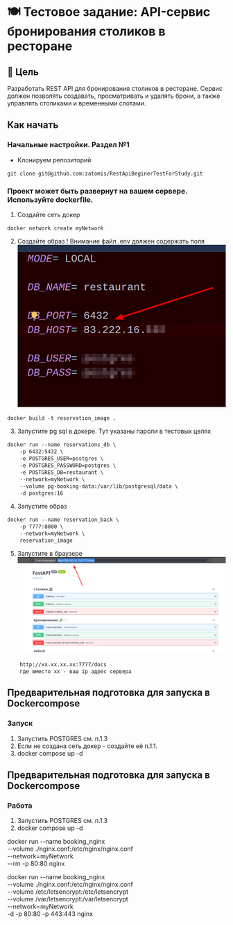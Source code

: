 # 🍽️ Тестовое задание: API-сервис бронирования столиков в ресторане

## 📌 Цель
Разработать REST API для бронирования столиков в ресторане. Сервис должен позволять создавать, просматривать и удалять брони, а также управлять столиками и временными слотами.

## Как начать
### Начальные настройки. Раздел №1
* Клонируем репозиторий
```commandline
git clone git@github.com:zatomis/RestApiBeginerTestForStudy.git
```

### Проект может быть развернут на вашем сервере. Используйте dockerfile.
1. Создайте сеть докер
```commandline
docker network create myNetwork
```

2. Создайте образ ! Внимание файл .env должен содержать поля 
![img.png](img.png)
```commandline
docker build -t reservation_image .
```

3. Запустите pg sql в докере. Тут указаны пароли в тестовых целях
```commandline
docker run --name reservations_db \
    -p 6432:5432 \
    -e POSTGRES_USER=postgres \
    -e POSTGRES_PASSWORD=postgres \
    -e POSTGRES_DB=restaurant \
    --network=myNetwork \
    --volume pg-booking-data:/var/lib/postgresql/data \
    -d postgres:16
```

4. Запустите образ
```commandline
docker run --name reservation_back \
    -p 7777:8000 \
    --network=myNetwork \
    reservation_image
```

5. Запустите в браузере 
![img_1.png](img_1.png)
```commandline
    http://хх.хх.хх.хх:7777/docs
    где вместо хх - ваш ip адрес сервера
```

## Предварительная подготовка для запуска в Dockercompose

### Запуск

1. Запустить POSTGRES см. п.1.3 
2. Если не создана сеть докер - создайте её п.1.1. 
3. docker compose up -d

## Предварительная подготовка для запуска в Dockercompose

### Работа

1. Запустить POSTGRES см. п.1.3 
2. docker compose up -d




[//]: # ( это локально)
docker run --name booking_nginx \
    --volume ./nginx.conf:/etc/nginx/nginx.conf \
    --network=myNetwork \
    --rm -p 80:80 nginx 

[//]: # ( это на сервере + прокинуть папку с сертификатом)
docker run --name booking_nginx \
    --volume ./nginx.conf:/etc/nginx/nginx.conf \
    --volume /etc/letsencrypt:/etc/letsencrypt \
    --volume /var/letsencrypt:/var/letsencrypt \
    --network=myNetwork \
    -d -p 80:80 -p 443:443 nginx 

